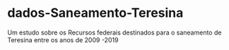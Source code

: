 # dados-Saneamento-Teresina
Um estudo sobre os Recursos federais destinados para o saneamento de Teresina entre os anos de 2009 -2019
